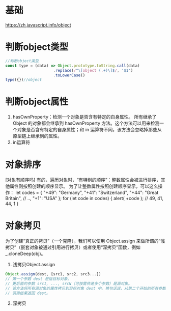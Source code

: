 <!--
 * @Author: your name
 * @Date: 2021-06-10 11:50:31
 * @LastEditTime: 2021-06-24 17:52:48
 * @LastEditors: Please set LastEditors
 * @Description: In User Settings Editjs
 * @FilePath: /methodsAccumulation/JS/object.md
-->
# 基础
https://zh.javascript.info/object
# 判断object类型
```js
//判断object类型
const type = (data) => Object.prototype.toString.call(data)
                     .replace(/^\[object (.+)\]$/, '$1')
                     .toLowerCase()
type({})//object
```
# 判断object属性
1. hasOwnProperty：检测一个对象是否含有特定的自身属性。
所有继承了 Object 的对象都会继承到 hasOwnProperty 方法。这个方法可以用来检测一个对象是否含有特定的自身属性；和 in 运算符不同，该方法会忽略掉那些从原型链上继承到的属性。
2. in运算符

# 对象排序
[对象有顺序吗] 有的，遍历对象时，“有特别的顺序”：整数属性会被进行排序，其他属性则按照创建的顺序显示。
为了让整数属性按照创建顺序显示，可以这么操作：
let codes = {
  "+49": "Germany",
  "+41": "Switzerland",
  "+44": "Great Britain",
  // ..,
  "+1": "USA"
};
for (let code in codes) {
  alert( +code ); // 49, 41, 44, 1
}

# 对象拷贝
为了创建“真正的拷贝”（一个克隆），我们可以使用 Object.assign 来做所谓的“浅拷贝”（嵌套对象被通过引用进行拷贝）或者使用“深拷贝”函数，例如 _.cloneDeep(obj)。
1. 浅拷贝Object.assign
```js
Object.assign(dest, [src1, src2, src3...])
// 第一个参数 dest 是指目标对象。
// 更后面的参数 src1, ..., srcN（可按需传递多个参数）是源对象。
// 该方法将所有源对象的属性拷贝到目标对象 dest 中。换句话说，从第二个开始的所有参数的属性都被拷贝到第一个参数的对象中。
// 调用结果返回 dest。
```
2. 深拷贝